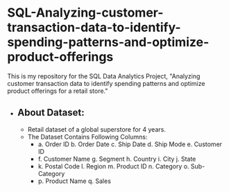 # SQL-Analyzing-customer-transaction-data-to-identify-spending-patterns-and-optimize-product-offerings
This is my repository for the SQL Data Analytics Project, "Analyzing customer transaction data to identify spending patterns and optimize product offerings for a retail store."
* ## About Dataset:
  * Retail dataset of a global superstore for 4 years.
  * The Dataset Contains Following Columns:
    * a. Order ID
    b. Order Date
    c. Ship Date
    d. Ship Mode
    e. Customer ID
    * f. Customer Name
    g. Segment
    h. Country
    i. City
    j. State
    * k. Postal Code
    l. Region
    m. Product ID
    n. Category
    o. Sub-Category
    * p. Product Name
    q. Sales
